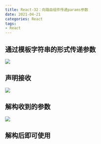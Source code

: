 ```yaml
---
title: React-32：向路由组件传递params参数
date: 2021-04-21
categories: React
tags: 
- React
---
```

## 通过模板字符串的形式传递参数
![](https://img-blog.csdnimg.cn/img_convert/9fc88fec954e8236dc1617cc1006ac02.png)

## 声明接收
![](https://img-blog.csdnimg.cn/img_convert/34095cc8ea99bd844116a91a4c2362ed.png)

## 解构收到的参数
![](https://img-blog.csdnimg.cn/img_convert/0caaf77c7756027dbfde915eeaac2d29.png)

## 解构后即可使用